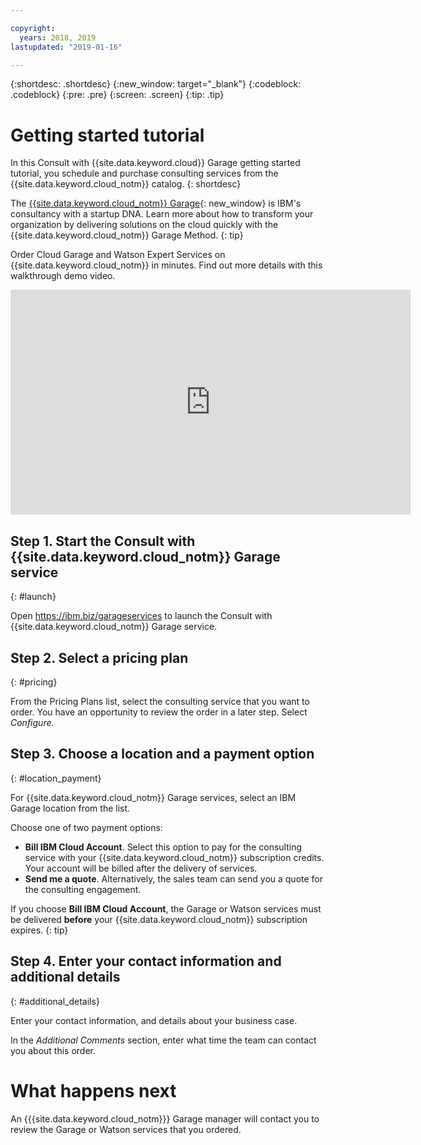 ```yaml
---

copyright:
  years: 2018, 2019
lastupdated: "2019-01-16"

---
```


{:shortdesc: .shortdesc}
{:new_window: target="_blank"}
{:codeblock: .codeblock}
{:pre: .pre}
{:screen: .screen}
{:tip: .tip}

<!-- Name your file `getting-started.md` and include it in the Learn nav group in your toc file. -->


# Getting started tutorial
In this Consult with {{site.data.keyword.cloud}} Garage getting started tutorial, you schedule and purchase consulting services from the {{site.data.keyword.cloud_notm}} catalog.
{: shortdesc}

The [{{site.data.keyword.cloud_notm}} Garage](http://www.ibm.com/cloud/garage/){: new_window} is IBM's consultancy with a startup DNA. Learn more about how to transform your organization by delivering solutions on the cloud quickly with the {{site.data.keyword.cloud_notm}} Garage Method.
{: tip}

Order Cloud Garage and Watson Expert Services on {{site.data.keyword.cloud_notm}} in minutes.  Find out more details with this walkthrough demo video.
<iframe class="embed-responsive-item" id="youtubeplayer" title="Consult with IBM Cloud Garage demo" type="text/html" width="640" height="360" src="https://www.youtube.com/embed/CWRsJ10Nnpc" frameborder="0" webkitallowfullscreen mozallowfullscreen allowfullscreen></iframe>

## Step 1. Start the Consult with {{site.data.keyword.cloud_notm}} Garage service
{: #launch}

Open https://ibm.biz/garageservices to launch the Consult with {{site.data.keyword.cloud_notm}} Garage service.

## Step 2. Select a pricing plan
{: #pricing}

From the Pricing Plans list, select the consulting service that you want to order. You have an opportunity to review the order in a later step. Select _Configure_.

## Step 3. Choose a location and a payment option
{: #location_payment}

For {{site.data.keyword.cloud_notm}} Garage services, select an IBM Garage location from the list.

Choose one of two payment options:
* **Bill IBM Cloud Account**. Select this option to pay for the consulting service with your {{site.data.keyword.cloud_notm}} subscription credits. Your account will be billed after the delivery of services.
* **Send me a quote**. Alternatively, the sales team can send you a quote for the consulting engagement.

If you choose **Bill IBM Cloud Account**, the Garage or Watson services must be delivered **before** your {{site.data.keyword.cloud_notm}} subscription expires.
{: tip}

## Step 4. Enter your contact information and additional details
{: #additional_details}

Enter your contact information, and details about your business case.

In the _Additional Comments_ section, enter what time the team can contact you about this order.

# What happens next
An {{{site.data.keyword.cloud_notm}}} Garage manager will contact you to review the Garage or Watson services that you ordered. 
